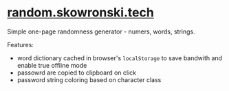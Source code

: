# [random.skowronski.tech](https://random.skowronski.tech/)

Simple one-page randomness generator - numers, words, strings.

Features:

- word dictionary cached in browser's `localStorage` to save bandwith and enable true offline mode
- passowrd are copied to clipboard on click
- password string coloring based on character class
